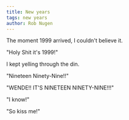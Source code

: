 ```yaml
---
title: New years
tags: new years
author: Rob Nugen
---
```


<p class=description>The moment 1999 arrived, I couldn't believe it.</p>

<p class=description>"Holy Shit it's 1999!"</p>

<p class=description>I kept yelling through the din.</p>

<p class=description>"Nineteen Ninety-Nine!!"</p>

<p class=description>"WENDE!!  IT'S NINETEEN NINETY-NINE!!!"</p>

<p>"I know!"</p>

<p class=description>"So kiss me!"</p>

